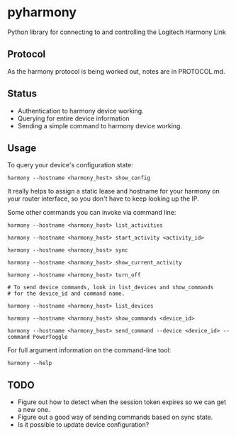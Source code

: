 pyharmony
=========

Python library for connecting to and controlling the Logitech Harmony Link

Protocol
--------

As the harmony protocol is being worked out, notes are in PROTOCOL.md.

Status
------

* Authentication to harmony device working.
* Querying for entire device information
* Sending a simple command to harmony device working.

Usage
-----

To query your device's configuration state:

    harmony --hostname <harmony_host> show_config

It really helps to assign a static lease and hostname for your harmony
on your router interface, so you don't have to keep looking up the IP.

Some other commands you can invoke via command line:

    harmony --hostname <harmony_host> list_activities

    harmony --hostname <harmony_host> start_activity <activity_id>

    harmony --hostname <harmony_host> sync

    harmony --hostname <harmony_host> show_current_activity

    harmony --hostname <harmony_host> turn_off

    # To send device commands, look in list_devices and show_commands
    # for the device_id and command name.

    harmony --hostname <harmony_host> list_devices

    harmony --hostname <harmony_host> show_commands <device_id>

    harmony --hostname <harmony_host> send_command --device <device_id> --command PowerToggle

For full argument information on the command-line tool:

    harmony --help

TODO
----

* Figure out how to detect when the session token expires so we can get a new
  one.
* Figure out a good way of sending commands based on sync state.
* Is it possible to update device configuration?
